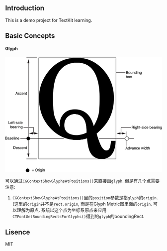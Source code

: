 ## Introduction

This is a demo project for TextKit learning.

## Basic Concepts

#### Glyph

![Image Of Glyph Metrics](glyphterms_2x.png)

可以通过`CGContextShowGlyphsAtPositions()`来直接画`glyph`. 但是有几个点需要注意:

1. `CGContextShowGlyphsAtPositions()`里的`position`参数是指`glyph`的`origin`. (这里的`origin`并不是`rect.origin`, 而是在Glyph Metric图里面的`origin`. 可以理解为原点. 系统以这个点为坐标系原点来应用`CTFontGetBoundingRectsForGlyphs()`得到的`glyph`的boundingRect. 




## Lisence

MIT
